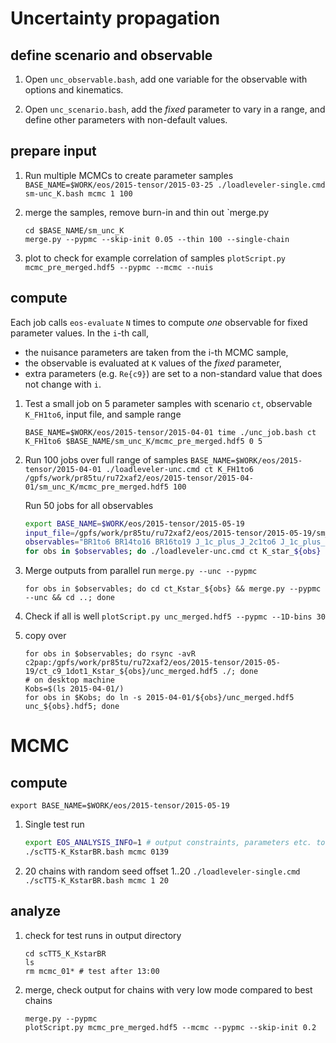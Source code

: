 Uncertainty propagation
========================

define scenario and observable
---------------------------

1. Open `unc_observable.bash`, add one variable for the observable
   with options and kinematics.

2. Open `unc_scenario.bash`, add the *fixed* parameter to vary in a range, and
   define other parameters with non-default values.

prepare input
-------------

1. Run multiple MCMCs to create parameter samples
   `BASE_NAME=$WORK/eos/2015-tensor/2015-03-25 ./loadleveler-single.cmd sm-unc_K.bash mcmc 1 100`

2. merge the samples, remove burn-in and thin out `merge.py

   ```
   cd $BASE_NAME/sm_unc_K
   merge.py --pypmc --skip-init 0.05 --thin 100 --single-chain
   ```

3. plot to check for example correlation of samples
   `plotScript.py mcmc_pre_merged.hdf5 --pypmc --mcmc --nuis`

compute
-------

Each job calls `eos-evaluate` `N` times to compute *one* observable for fixed
parameter values. In the `i`-th call,
* the nuisance parameters are taken from the i-th MCMC sample,
* the observable is evaluated at `K` values of the *fixed* parameter,
* extra parameters (e.g. `Re{c9}`) are set to a non-standard value that does not change with `i`.

1. Test a small job on 5 parameter samples with scenario `ct`, observable `K_FH1to6`, input file, and sample range
   ```
   BASE_NAME=$WORK/eos/2015-tensor/2015-04-01 time ./unc_job.bash ct K_FH1to6 $BASE_NAME/sm_unc_K/mcmc_pre_merged.hdf5 0 5
   ```

2. Run 100 jobs over full range of samples
   `BASE_NAME=$WORK/eos/2015-tensor/2015-04-01 ./loadleveler-unc.cmd ct K_FH1to6 /gpfs/work/pr85tu/ru72xaf2/eos/2015-tensor/2015-04-01/sm_unc_K/mcmc_pre_merged.hdf5 100`

   Run 50 jobs for all observables
   ```bash
   export BASE_NAME=$WORK/eos/2015-tensor/2015-05-19
   input_file=/gpfs/work/pr85tu/ru72xaf2/eos/2015-tensor/2015-05-19/sm_unc_Kstar/mcmc_pre_merged.hdf5
   observables="BR1to6 BR14to16 BR16to19 J_1c_plus_J_2c1to6 J_1c_plus_J_2c15to19 J_1s_minus_3J_2s1to6 J_1s_minus_3J_2s15to19"
   for obs in $observables; do ./loadleveler-unc.cmd ct K_star_${obs} ${input_file} 50; done
   ```

3. Merge outputs from parallel run
   `merge.py --unc --pypmc`

    `for obs in $observables; do cd ct_Kstar_${obs} && merge.py --pypmc --unc && cd ..; done`

4. Check if all is well
   `plotScript.py unc_merged.hdf5 --pypmc --1D-bins 30`

5. copy over
    ```
    for obs in $observables; do rsync -avR c2pap:/gpfs/work/pr85tu/ru72xaf2/eos/2015-tensor/2015-05-19/ct_c9_1dot1_Kstar_${obs}/unc_merged.hdf5 ./; done
    # on desktop machine
    Kobs=$(ls 2015-04-01/)
    for obs in $Kobs; do ln -s 2015-04-01/${obs}/unc_merged.hdf5 unc_${obs}.hdf5; done
    ```

MCMC
====

compute
-------

`export BASE_NAME=$WORK/eos/2015-tensor/2015-05-19`

1. Single test run

    ```bash
    export EOS_ANALYSIS_INFO=1 # output constraints, parameters etc. to log file
    ./scTT5-K_KstarBR.bash mcmc 0139
    ```

2. 20 chains with random seed offset 1..20
   `./loadleveler-single.cmd ./scTT5-K_KstarBR.bash mcmc 1 20`

analyze
-------

1. check for test runs in output directory
   ```
   cd scTT5_K_KstarBR
   ls
   rm mcmc_01* # test after 13:00
   ```
2. merge, check output for chains with very low mode compared to best chains
   ```
   merge.py --pypmc
   plotScript.py mcmc_pre_merged.hdf5 --mcmc --pypmc --skip-init 0.2
   ```
